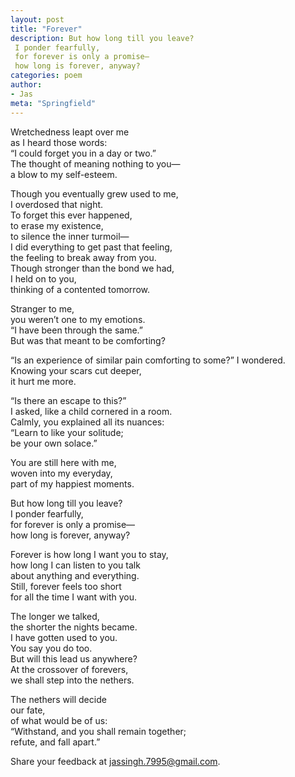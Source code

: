 ```yaml
---
layout: post
title: "Forever"
description: But how long till you leave?  
 I ponder fearfully,  
 for forever is only a promise—  
 how long is forever, anyway?  
categories: poem
author:
- Jas
meta: "Springfield"
---
```


Wretchedness leapt over me  
as I heard those words:  
“I could forget you in a day or two.”  
The thought of meaning nothing to you—  
a blow to my self-esteem.  

Though you eventually grew used to me,  
I overdosed that night.  
To forget this ever happened,  
to erase my existence,  
to silence the inner turmoil—  
I did everything to get past that feeling,  
the feeling to break away from you.  
Though stronger than the bond we had,  
I held on to you,  
thinking of a contented tomorrow.  

Stranger to me,  
you weren’t one to my emotions.  
“I have been through the same.”  
But was that meant to be comforting?  

“Is an experience of similar pain comforting to some?” I wondered.  
Knowing your scars cut deeper,  
it hurt me more.  

“Is there an escape to this?”  
I asked, like a child cornered in a room.  
Calmly, you explained all its nuances:  
“Learn to like your solitude;  
be your own solace.”  

You are still here with me,  
woven into my everyday,  
part of my happiest moments.  

But how long till you leave?  
I ponder fearfully,  
for forever is only a promise—  
how long is forever, anyway?  

Forever is how long I want you to stay,  
how long I can listen to you talk  
about anything and everything.  
Still, forever feels too short  
for all the time I want with you.  

The longer we talked,  
the shorter the nights became.  
I have gotten used to you.  
You say you do too.  
But will this lead us anywhere?  
At the crossover of forevers,  
we shall step into the nethers.  

The nethers will decide  
our fate,  
of what would be of us:  
“Withstand, and you shall remain together;  
refute, and fall apart.”  

Share your feedback at [jassingh.7995@gmail.com](mailto:jassingh.7995@gmail.com?subject=Feedback).